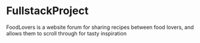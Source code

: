 # FullstackProject

FoodLovers is a website forum for sharing recipes between food lovers, and allows them to scroll through for tasty inspiration
